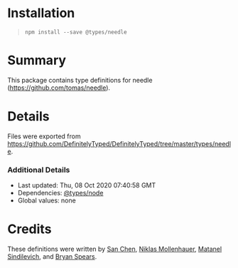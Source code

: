 # Installation
> `npm install --save @types/needle`

# Summary
This package contains type definitions for needle (https://github.com/tomas/needle).

# Details
Files were exported from https://github.com/DefinitelyTyped/DefinitelyTyped/tree/master/types/needle.

### Additional Details
 * Last updated: Thu, 08 Oct 2020 07:40:58 GMT
 * Dependencies: [@types/node](https://npmjs.com/package/@types/node)
 * Global values: none

# Credits
These definitions were written by [San Chen](https://github.com/bigsan), [Niklas Mollenhauer](https://github.com/nikeee), [Matanel Sindilevich](https://github.com/sindilevich), and [Bryan Spears](https://github.com/bryanspears).
